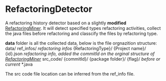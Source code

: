 # RefactoringDetector
A refactoring history detector based on a slightly **modified** [RefactoringMiner](https://github.com/boyang9602/RefactoringMiner). It will detect specified types refactoring activities, collect the java files before refactoring and classcify the files by refactoring type.  

**data** folder is all the collected data, below is the file orgnazition structure:  
data/
  ref_infos/ *refactoring infos*
  	{RefactoringType}/
  		{Project name}/
  			{id}.json *refactoring info, added the commitId on the orginal structure of [RefactoringMiner](https://github.com/tsantalis/RefactoringMiner)*
  src_code/
  	{commitId}/
  		{package folder}/
  			{flag}/ *before or current*
  				*.java

The src code file location can be inferred from the ref_info file.
